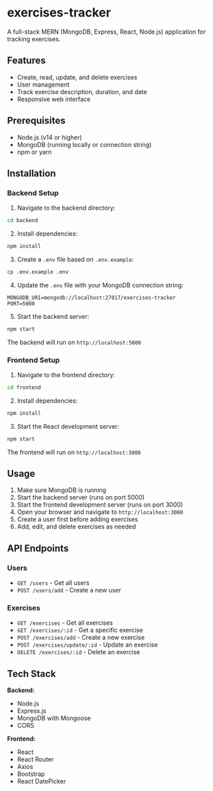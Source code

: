 # exercises-tracker

A full-stack MERN (MongoDB, Express, React, Node.js) application for tracking exercises.

## Features

- Create, read, update, and delete exercises
- User management
- Track exercise description, duration, and date
- Responsive web interface

## Prerequisites

- Node.js (v14 or higher)
- MongoDB (running locally or connection string)
- npm or yarn

## Installation

### Backend Setup

1. Navigate to the backend directory:
```bash
cd backend
```

2. Install dependencies:
```bash
npm install
```

3. Create a `.env` file based on `.env.example`:
```bash
cp .env.example .env
```

4. Update the `.env` file with your MongoDB connection string:
```
MONGODB_URI=mongodb://localhost:27017/exercises-tracker
PORT=5000
```

5. Start the backend server:
```bash
npm start
```

The backend will run on `http://localhost:5000`

### Frontend Setup

1. Navigate to the frontend directory:
```bash
cd frontend
```

2. Install dependencies:
```bash
npm install
```

3. Start the React development server:
```bash
npm start
```

The frontend will run on `http://localhost:3000`

## Usage

1. Make sure MongoDB is running
2. Start the backend server (runs on port 5000)
3. Start the frontend development server (runs on port 3000)
4. Open your browser and navigate to `http://localhost:3000`
5. Create a user first before adding exercises
6. Add, edit, and delete exercises as needed

## API Endpoints

### Users
- `GET /users` - Get all users
- `POST /users/add` - Create a new user

### Exercises
- `GET /exercises` - Get all exercises
- `GET /exercises/:id` - Get a specific exercise
- `POST /exercises/add` - Create a new exercise
- `POST /exercises/update/:id` - Update an exercise
- `DELETE /exercises/:id` - Delete an exercise

## Tech Stack

**Backend:**
- Node.js
- Express.js
- MongoDB with Mongoose
- CORS

**Frontend:**
- React
- React Router
- Axios
- Bootstrap
- React DatePicker